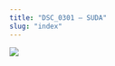 ```yaml
---
title: "DSC_0301 – SUDA"
slug: "index"
---
```


[![](/wp-content/2015/05/DSC_0301-300x201.jpg)](/wp-content/2015/05/DSC_0301.jpg)